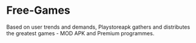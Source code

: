 # Free-Games
Based on user trends and demands, Playstoreapk gathers and distributes the greatest games - MOD APK and Premium programmes.
